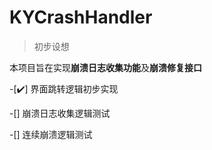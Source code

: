 # KYCrashHandler

> 初步设想

本项目旨在实现**崩溃日志收集功能**及**崩溃修复接口**


-[✔️] 界面跳转逻辑初步实现

-[] 崩溃日志收集逻辑测试

-[] 连续崩溃逻辑测试
